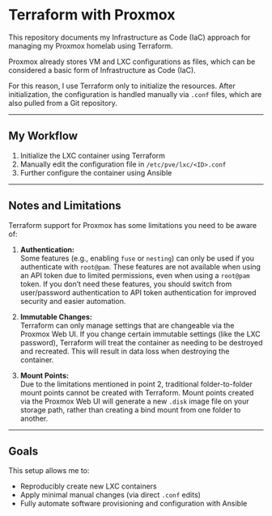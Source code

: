 # Terraform with Proxmox

This repository documents my Infrastructure as Code (IaC) approach for managing my Proxmox homelab using Terraform.

Proxmox already stores VM and LXC configurations as files, which can be considered a basic form of Infrastructure as Code (IaC).  

For this reason, I use Terraform only to initialize the resources. After initialization, the configuration is handled manually via `.conf` files, which are also pulled from a Git repository.

---

## My Workflow

1. Initialize the LXC container using Terraform  
2. Manually edit the configuration file in `/etc/pve/lxc/<ID>.conf`  
3. Further configure the container using Ansible  

---

## Notes and Limitations

Terraform support for Proxmox has some limitations you need to be aware of:

1. **Authentication:**  
   Some features (e.g., enabling `fuse` or `nesting`) can only be used if you authenticate with `root@pam`. These features are not available when using an API token due to limited permissions, even when using a `root@pam` token.
   If you don’t need these  features, you should switch from user/password authentication to API token authentication for improved security and easier automation.

2. **Immutable Changes:**  
   Terraform can only manage settings that are changeable via the Proxmox Web UI. If you change certain immutable settings (like the LXC password), Terraform will treat the container as needing to be destroyed and recreated. This will result in data loss when destroying the container.

3. **Mount Points:**  
	Due to the limitations mentioned in point 2, traditional folder-to-folder mount points cannot be created with Terraform. 		Mount points created via the Proxmox Web UI will generate a new `.disk` image file on your storage path, rather than  creating a bind mount from one folder to another.
---

## Goals

This setup allows me to:

- Reproducibly create new LXC containers
- Apply minimal manual changes (via direct `.conf` edits)
- Fully automate software provisioning and configuration with Ansible
